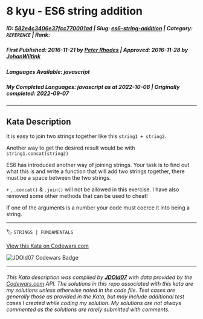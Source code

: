 # 8 kyu - ES6 string addition

##### **ID**: [582e4c3406e37fcc770001ad](https://www.codewars.com/kata/582e4c3406e37fcc770001ad) | **Slug**: [es6-string-addition](https://www.codewars.com/kata/582e4c3406e37fcc770001ad) | **Category**: `REFERENCE` | **Rank**: <span style="color:white">8 kyu</span>

##### **First Published**: 2016-11-21 ***by*** [Peter Rhodes](https://www.codewars.com/users/Peter%20Rhodes) | **Approved**: 2016-11-28 ***by*** [JohanWiltink](https://www.codewars.com/users/JohanWiltink)

##### **Languages Available**: javascript

##### **My Completed Languages**: javascript ***as at*** 2022-10-08 | **Originally completed**: 2022-09-07

---

## Kata Description


It is easy to join two strings together like this ```string1 + string2```.



Another way to get the desired result would be with ```string1.concat(string2)```



ES6 has introduced another way of joining strings. Your task is to find out what this is and write a function that will add two strings together, there must be a space between the two strings.

 

```+``` , ```.concat()``` & ```.join()``` will not be allowed in this exercise. I have also removed some other methods that can be used to cheat!  



If one of the arguments is a number your code must coerce it into being a string.





---


🏷 `STRINGS | FUNDAMENTALS`


[View this Kata on Codewars.com](https://www.codewars.com/kata/582e4c3406e37fcc770001ad)

![](https://www.codewars.com/users/jdold07/badges/large "JDOld07 Codewars Badge")

---

###### *This Kata description was compiled by [**JDOld07**](https://tpstech.dev) with data provided by the [Codewars.com](https://www.codewars.com) API.  The solutions in this repo associated with this kata are my solutions unless otherwise noted in the code file.  Test cases are generally those as provided in the Kata, but may include additional test cases I created while coding my solution.  My solutions are not always commented as the solutions are rarely submitted with comments.*
